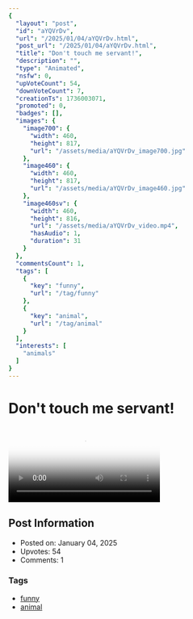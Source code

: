 ```yaml
---
{
  "layout": "post",
  "id": "aYQVrDv",
  "url": "/2025/01/04/aYQVrDv.html",
  "post_url": "/2025/01/04/aYQVrDv.html",
  "title": "Don't touch me servant!",
  "description": "",
  "type": "Animated",
  "nsfw": 0,
  "upVoteCount": 54,
  "downVoteCount": 7,
  "creationTs": 1736003071,
  "promoted": 0,
  "badges": [],
  "images": {
    "image700": {
      "width": 460,
      "height": 817,
      "url": "/assets/media/aYQVrDv_image700.jpg"
    },
    "image460": {
      "width": 460,
      "height": 817,
      "url": "/assets/media/aYQVrDv_image460.jpg"
    },
    "image460sv": {
      "width": 460,
      "height": 816,
      "url": "/assets/media/aYQVrDv_video.mp4",
      "hasAudio": 1,
      "duration": 31
    }
  },
  "commentsCount": 1,
  "tags": [
    {
      "key": "funny",
      "url": "/tag/funny"
    },
    {
      "key": "animal",
      "url": "/tag/animal"
    }
  ],
  "interests": [
    "animals"
  ]
}
---
```


# Don't touch me servant!

<video controls playsinline loop poster="/assets/media/aYQVrDv_image460.jpg">
  <source src="/assets/media/aYQVrDv_video.mp4" type="video/mp4">
  Your browser does not support the video tag.
</video>

## Post Information

- Posted on: January 04, 2025
- Upvotes: 54
- Comments: 1

### Tags

- [funny](/tag/funny)
- [animal](/tag/animal)
